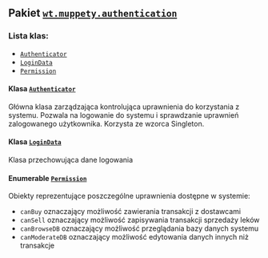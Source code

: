 ## Pakiet [`wt.muppety.authentication`](../../src/main/java/wt/muppety/authentication)

### Lista klas:

* [`Authenticator`](../../src/main/java/wt/muppety/authentication/Authenticator.java)
* [`LoginData`](../../src/main/java/wt/muppety/authentication/LoginData.java)
* [`Permission`](../../src/main/java/wt/muppety/authentication/LoginData.java)

#### Klasa [`Authenticator`](../../src/main/java/wt/muppety/authentication/Authenticator.java)

Główna klasa zarządzająca kontrolująca uprawnienia do korzystania z systemu. Pozwala na logowanie do systemu i
sprawdzanie uprawnień zalogowanego użytkownika. Korzysta ze wzorca Singleton.

#### Klasa [`LoginData`](../../src/main/java/wt/muppety/authentication/LoginData.java)

Klasa przechowująca dane logowania

#### Enumerable [`Permission`](../../src/main/java/wt/muppety/authentication/LoginData.java)

Obiekty reprezentujące poszczególne uprawnienia dostępne w systemie:

* `canBuy` oznaczający możliwość zawierania transakcji z dostawcami
* `canSell` oznaczający możliwość zapisywania transakcji sprzedaży leków
* `canBrowseDB` oznaczający możliwość przeglądania bazy danych systemu
* `canModerateDB` oznaczający możliwość edytowania danych innych niż transakcje